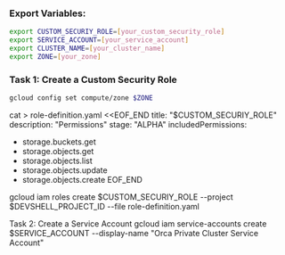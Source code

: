### **Export Variables:**

```bash
export CUSTOM_SECURIY_ROLE=[your_custom_security_role]
export SERVICE_ACCOUNT=[your_service_account]
export CLUSTER_NAME=[your_cluster_name]
export ZONE=[your_zone]
```

### **Task 1: Create a Custom Security Role**
```bash
gcloud config set compute/zone $ZONE
```

cat > role-definition.yaml <<EOF_END
title: "$CUSTOM_SECURIY_ROLE"
description: "Permissions"
stage: "ALPHA"
includedPermissions:
- storage.buckets.get
- storage.objects.get
- storage.objects.list
- storage.objects.update
- storage.objects.create
EOF_END

gcloud iam roles create $CUSTOM_SECURIY_ROLE --project $DEVSHELL_PROJECT_ID --file role-definition.yaml

Task 2: Create a Service Account
gcloud iam service-accounts create $SERVICE_ACCOUNT --display-name "Orca Private Cluster Service Account"
